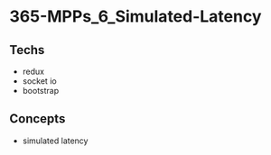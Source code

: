 # 365-MPPs_6_Simulated-Latency

## Techs
- redux
- socket io
- bootstrap

## Concepts
- simulated latency
